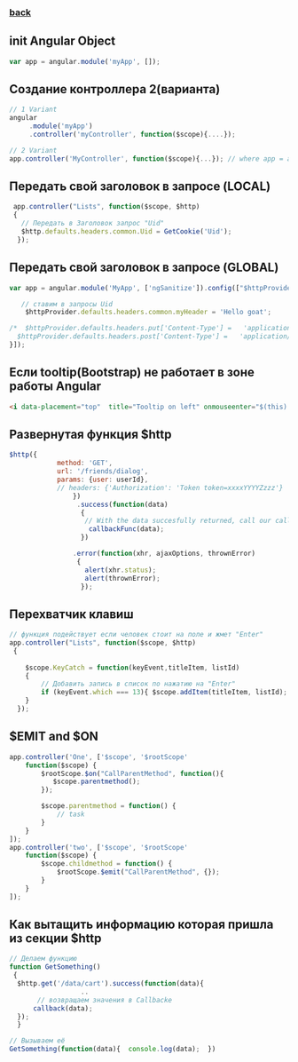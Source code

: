 ### [back](/README.md)

##   init Angular Object
``` javascript
var app = angular.module('myApp', []);
```

##  Создание контроллера 2(варианта)
``` javascript
// 1 Variant
angular
     .module('myApp')
     .controller('myController', function($scope){....});

// 2 Variant
app.controller('MyController', function($scope){...}); // where app = angular.module(....)
```
                                                
                                                
                                                

##   Передать свой заголовок в запросе (LOCAL)
``` javascript
 app.controller("Lists", function($scope, $http)
 {
   // Передать в Заголовок запрос "Uid"
   $http.defaults.headers.common.Uid = GetCookie('Uid');
  }); 
  ```
  


##  Передать свой заголовок в запросе (GLOBAL)
``` javascript
var app = angular.module('MyApp', ['ngSanitize']).config(["$httpProvider", function($httpProvider) {

   // ставим в запросы Uid
    $httpProvider.defaults.headers.common.myHeader = 'Hello goat';

/*  $httpProvider.defaults.headers.put['Content-Type'] =   'application/x-www-form-urlencoded';
  $httpProvider.defaults.headers.post['Content-Type'] =   'application/x-www-form-urlencoded'; */
}]);
```

  
  
##   Если tooltip(Bootstrap) не работает в зоне работы Angular
```html
<i data-placement="top"  title="Tooltip on left" onmouseenter="$(this).tooltip('show')"></i>
```



##   Развернутая функция $http
```javascript
$http({
            method: 'GET',
            url: '/friends/dialog',
            params: {user: userId},
            // headers: {'Authorization': 'Token token=xxxxYYYYZzzz'}
                })
                 .success(function(data)
                  {
                   // With the data succesfully returned, call our callback
                    callbackFunc(data);
                  })

                .error(function(xhr, ajaxOptions, thrownError)
                 {
                   alert(xhr.status);
                   alert(thrownError);
                  });
```



##   Перехватчик клавиш
``` javascript
// функция подействует если человек стоит на поле и жмет "Enter"
app.controller("Lists", function($scope, $http)
 {
   
    $scope.KeyCatch = function(keyEvent,titleItem, listId)
    {
        // Добавить запись в список по нажатию на "Enter"
        if (keyEvent.which === 13){ $scope.addItem(titleItem, listId);  }
    }
  }); 
```


## $EMIT and $ON
```js
app.controller('One', ['$scope', '$rootScope'
    function($scope) {
        $rootScope.$on("CallParentMethod", function(){
           $scope.parentmethod();
        });

        $scope.parentmethod = function() {
            // task
        }
    }
]);
app.controller('two', ['$scope', '$rootScope'
    function($scope) {
        $scope.childmethod = function() {
            $rootScope.$emit("CallParentMethod", {});
        }
    }
]);
```

## Как вытащить информацию которая пришла из секции $http 
```js
// Делаем функцию
function GetSomething()
 {
  $http.get('/data/cart').success(function(data){
                  ..
       // возвращаем значения в Callbacke
      callback(data);
  });
  }

// Вызываем её
GetSomething(function(data){  console.log(data);  })
  
```
